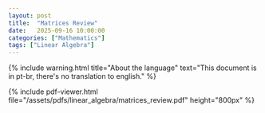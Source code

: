 ```yaml
---
layout: post
title:  "Matrices Review"
date:   2025-09-16 10:00:00
categories: ["Mathematics"]
tags: ["Linear Algebra"]
---
```


{% include warning.html 
   title="About the language" 
   text="This document is in pt-br, there's no translation to english." %}
 
{% include pdf-viewer.html file="/assets/pdfs/linear_algebra/matrices_review.pdf" height="800px" %}
